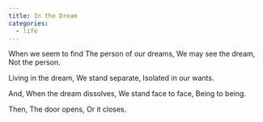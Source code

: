 ```yaml
---
title: In the Dream
categories:
  - life
---
```


When we seem to find
The person of our dreams,
We may see the dream,
Not the person.

Living in the dream,
We stand separate,
Isolated in our wants.

And,
When the dream dissolves,
We stand face to face,
Being to being.

Then,
The door opens,
Or it closes.
